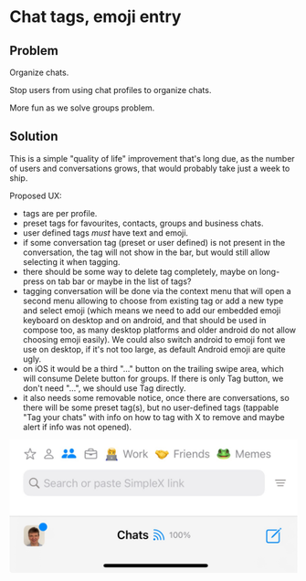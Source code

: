 # Chat tags, emoji entry

## Problem

Organize chats.

Stop users from using chat profiles to organize chats.

More fun as we solve groups problem.

## Solution

This is a simple "quality of life" improvement that's long due, as the number of users and conversations grows, that would probably take just a week to ship.

Proposed UX:
- tags are per profile.
- preset tags for favourites, contacts, groups and business chats.
- user defined tags *must* have text and emoji.
- if some conversation tag (preset or user defined) is not present in the conversation, the tag will not show in the bar, but would still allow selecting it when tagging.
- there should be some way to delete tag completely, maybe on long-press on tab bar or maybe in the list of tags?
- tagging conversation will be done via the context menu that will open a second menu allowing to choose from existing tag or add a new type and select emoji (which means we need to add our embedded emoji keyboard on desktop and on android, and that should be used in compose too, as many desktop platforms and older android do not allow choosing emoji easily). We could also switch android to emoji font we use on desktop, if it's not too large, as default Android emoji are quite ugly.
- on iOS it would be a third "..." button on the trailing swipe area, which will consume Delete button for groups. If there is only Tag button, we don't need "...", we should use Tag directly.
- it also needs some removable notice, once there are conversations, so there will be some preset tag(s), but no user-defined tags (tappable "Tag your chats" with info on how to tag with X to remove and maybe alert if info was not opened).

![UI](2024-12-06-chat-tags.jpg)
